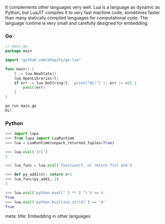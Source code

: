 It complements other languages very well. Lua is a language as dynamic as Python, but LuaJIT compiles it to very fast machine code, sometimes faster than many statically compiled languages for computational code. The language runtime is very small and carefully designed for embedding.

### Go

```go
// main.go
package main

import "github.com/Shopify/go-lua"

func main() {
	l := lua.NewState()
	lua.OpenLibraries(l)
	if err := lua.DoString(l, `print("Hi!")`); err != nil {
		panic(err)
	}
}
```

```bash
go run main.go
Hi!
```

### Python

```python
>>> import lupa
>>> from lupa import LuaRuntime
>>> lua = LuaRuntime(unpack_returned_tuples=True)

>>> lua.eval('1+1')
2

>>> lua_func = lua.eval('function(f, n) return f(n) end')

>>> def py_add1(n): return n+1
>>> lua_func(py_add1, 2)
3

>>> lua.eval('python.eval(" 2 ** 2 ")') == 4
True
>>> lua.eval('python.builtins.str(4)') == '4'
True
```


<route lang="yaml">
meta:
  title: Embedding in other languages
</route>

